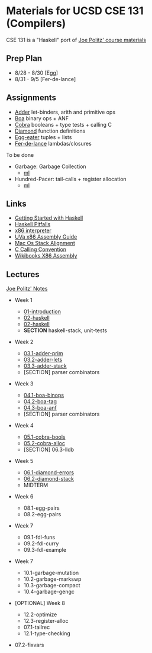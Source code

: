 # Materials for UCSD CSE 131 (Compilers)

CSE 131 is a "Haskell" port of [Joe Politz' course materials](https://github.com/compilers-course-materials)

## Prep Plan

* 8/28 - 8/30 [Egg]
* 8/31 - 9/5  [Fer-de-lance]

## Assignments

* [Adder](adder/)                           let-binders, arith and primitive ops
* [Boa](boa/)                               binary ops + ANF
* [Cobra](cobra/)                           booleans + type tests + calling C
* [Diamond](diamondback/)                   function definitions
* [Egg-eater](egg-eater-mp/)                tuples + lists
* [Fer-de-lance](fdl/)                      lambdas/closures

To be done

+ Garbage:  Garbage Collection
  * [ml](https://github.com/compilers-course-materials/starter-garbage)
+ Hundred-Pacer: tail-calls + register allocation
  * [ml](https://github.com/compilers-course-materials/starter-hundred-pacer)

## Links

* [Getting Started with Haskell](https://haskell-lang.org/get-started)
* [Haskell Pitfalls](http://users.jyu.fi/~sapekiis/haskell-pitfalls/)
* [x86 interpreter](http://carlosrafaelgn.com.br/Asm86/)
* [UVa x86 Assembly Guide](http://www.cs.virginia.edu/~evans/cs216/guides/x86.html)
* [Mac Os Stack Alignment](http://www.fabiensanglard.net/macosxassembly/index.php)
* [C Calling Convention](http://www.cs.virginia.edu/~evans/cs216/guides/x86.html#calling)
* [Wikibooks X86 Assembly](https://en.wikibooks.org/wiki/X86_Assembly/Logic)

## Lectures

[Joe Politz' Notes](https://www.cs.swarthmore.edu/~jpolitz/cs75/s16/s_schedule.html)

* Week 1
  * [01-introduction](lectures/01-introduction.md)
  * [02-haskell](lectures/02-haskell.md)
  * [02-haskell](lectures/02-haskell.md)
  * **SECTION** haskell-stack, unit-tests 

* Week 2
  * [03.1-adder-prim](lectures/03-adder.md)
  * [03.2-adder-lets](lectures/03-adder.md)
  * [03.3-adder-stack](lectures/03-adder.md)
  * [SECTION] parser combinators

* Week 3
  * [04.1-boa-binops](lectures/04-boa.md)
  * [04.2-boa-tag](lectures/04-boa.md)
  * [04.3-boa-anf](lectures/04-boa.md)
  * [SECTION] parser combinators

* Week 4
  * [05.1-cobra-bools](lectures/05-cobra.md)
  * [05.2-cobra-alloc](lectures/05-cobra.md)
  * [SECTION] 06.3-lldb

* Week 5
  * [06.1-diamond-errors](lectures/06-diamond.md) 
  * [06.2-diamond-stack](lectures/06-diamond.md)
  * MIDTERM

* Week 6   
  * 08.1-egg-pairs
  * 08.2-egg-pairs

* Week 7   
  * 09.1-fdl-funs
  * 09.2-fdl-curry
  * 09.3-fdl-example

* Week 7   
  * 10.1-garbage-mutation
  * 10.2-garbage-markswp
  * 10.3-garbage-compact
  * 10.4-garbage-gengc

* [OPTIONAL] Week 8
  * 12.2-optimize
  * 12.3-register-alloc
  * 07.1-tailrec
  * 12.1-type-checking

* 07.2-fixvars

[goog]: http://www.google.com
